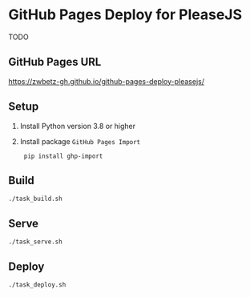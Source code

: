 # GitHub Pages Deploy for PleaseJS

TODO

## GitHub Pages URL

<https://zwbetz-gh.github.io/github-pages-deploy-pleasejs/>

## Setup

1. Install Python version 3.8 or higher
1. Install package `GitHub Pages Import`

        pip install ghp-import

## Build

    ./task_build.sh

## Serve

    ./task_serve.sh

## Deploy

    ./task_deploy.sh
